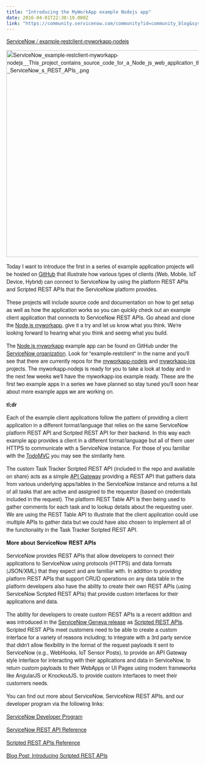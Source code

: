 ```yaml
---
title: "Introducing the MyWorkApp example Nodejs app"
date: 2016-04-01T22:30:19.000Z
link: "https://community.servicenow.com/community?id=community_blog&sys_id=f13e6e6ddbd0dbc01dcaf3231f9619c4"
---
```

<p style="font-family: 'Helvetica Neue';"><a title="ithub.com/ServiceNow/example-restclient-myworkapp-nodejs" href="https://github.com/ServiceNow/example-restclient-myworkapp-nodejs">ServiceNow / example-restclient-myworkapp-nodejs</a></p><p style="font-family: 'Helvetica Neue';"><img   alt="ServiceNow_example-restclient-myworkapp-nodejs__This_project_contains_source_code_for_a_Node_js_web_application_that_interacts_with_ServiceNow_s_REST_APIs_.png" class="image-1 jive-image" src="002527b9db1493041dcaf3231f96195d.iix" style="width: 620px; height: 542px;"/></p><p style="font-family: 'Helvetica Neue';"></p><p></p><p style="font-family: 'Helvetica Neue';">Today I want to introduce the first in a series of example application projects will be hosted on <a title="ithub.com/ServiceNow" href="https://github.com/ServiceNow">GitHub</a> that illustrate how various types of clients (Web, Mobile, IoT Device, Hybrid) can connect to ServiceNow by using the platform REST APIs and Scripted REST APIs that the ServiceNow platform provides.</p><p style="font-family: 'Helvetica Neue';"></p><p style="font-family: 'Helvetica Neue';">These projects will include source code and documentation on how to get setup as well as how the application works so you can quickly check out an example client application that connects to ServiceNow REST APIs. Go ahead and clone the <a title="ithub.com/ServiceNow/example-restclient-myworkapp-nodejs" href="https://github.com/ServiceNow/example-restclient-myworkapp-nodejs">Node.js myworkapp</a>, give it a try and let us know what you think. We're looking forward to hearing what you think and seeing what you build.</p><p style="font-family: 'Helvetica Neue';"></p><p style="font-family: 'Helvetica Neue';">The <a title="ithub.com/ServiceNow/example-restclient-myworkapp-nodejs" href="https://github.com/ServiceNow/example-restclient-myworkapp-nodejs">Node.js myworkapp</a> example app can be found on GitHub under the <a title="ithub.com/ServiceNow" href="https://github.com/ServiceNow">ServiceNow organization</a>. Look for "example-restclient" in the name and you'll see that there are currently repos for the <a title="ithub.com/ServiceNow/example-restclient-myworkapp-nodejs" href="https://github.com/ServiceNow/example-restclient-myworkapp-nodejs">myworkapp-nodejs</a> and <a title="ithub.com/ServiceNow/example-restclient-myworkapp-ios" href="https://github.com/ServiceNow/example-restclient-myworkapp-ios">myworkapp-ios</a> projects. The myworkapp-nodejs is ready for you to take a look at today and in the next few weeks we'll have the myworkapp-ios example ready. These are the first two example apps in a series we have planned so stay tuned you'll soon hear about more example apps we are working on.</p><p style="font-family: 'Helvetica Neue';"></p><p style="font-family: 'Helvetica Neue';"><strong>tl;dr</strong></p><p style="font-family: 'Helvetica Neue';"></p><p style="font-family: 'Helvetica Neue';">Each of the example client applications follow the pattern of providing a client application in a different format/language that relies on the same ServiceNow platform REST API and Scripted REST API for their backend. In this way each example app provides a client in a different format/language but all of them user HTTPS to communicate with a ServiceNow instance. For those of you familiar with the <a title="domvc.com/" href="http://todomvc.com/">TodoMVC</a> you may see the similarity here.</p><p style="font-family: 'Helvetica Neue';"></p><p style="font-family: 'Helvetica Neue';">The custom Task Tracker Scripted REST API (included in the repo and available on share) acts as a simple <a title="croservices.io/patterns/apigateway.html" href="http://microservices.io/patterns/apigateway.html">API Gateway</a> providing a REST API that gathers data from various underlying apps/tables in the ServiceNow instance and returns a list of all tasks that are active and assigned to the requestor (based on credentials included in the request). The platform REST Table API is then being used to gather comments for each task and to lookup details about the requesting user. We are using the REST Table API to illustrate that the client application could use multiple APIs to gather data but we could have also chosen to implement all of the functionality in the Task Tracker Scripted REST API.</p><p style="font-family: 'Helvetica Neue';"></p><p style="font-family: 'Helvetica Neue';"><strong>More about ServiceNow REST APIs</strong></p><p style="font-family: 'Helvetica Neue';"></p><p style="font-family: 'Helvetica Neue';">ServiceNow provides REST APIs that allow developers to connect their applications to ServiceNow using protocols (HTTPS) and data formats (JSON/XML) that they expect and are familiar with. In addition to providing platform REST APIs that support CRUD operations on any data table in the platform developers also have the ability to create their own REST APIs (using ServiceNow Scripted REST APIs) that provide custom interfaces for their applications and data.</p><p style="font-family: 'Helvetica Neue';"></p><p style="font-family: 'Helvetica Neue';">The ability for developers to create custom REST APIs is a recent addition and was introduced in the <a title="ocs.servicenow.com/release_notes/geneva-release-notes.html" href="https://docs.servicenow.com/release_notes/geneva-release-notes.html">ServiceNow Geneva release</a> as <a title="ocs.servicenow.com/integrate/custom_web_services/concept/c_CustomWebServices.html" href="https://docs.servicenow.com/integrate/custom_web_services/concept/c_CustomWebServices.html">Scripted REST APIs</a>. Scripted REST APIs meet customers need to be able to create a custom interface for a variety of reasons including; to integrate with a 3rd party service that didn't allow flexibility in the format of the request payloads it sent to ServiceNow (e.g., WebHooks, IoT Sensor Posts), to provide an API Gateway style interface for interacting with their applications and data in ServiceNow, to return custom payloads to their WebApps or UI Pages using modern frameworks like AngularJS or KnockoutJS, to provide custom interfaces to meet their customers needs.</p><p style="font-family: 'Helvetica Neue';"></p><p style="font-family: 'Helvetica Neue';">You can find out more about ServiceNow, ServiceNow REST APIs, and our developer program via the following links:</p><p style="font-family: 'Helvetica Neue';"><a title="eveloper.servicenow.com/app.do#!/home" href="https://developer.servicenow.com/app.do#!/home">ServiceNow Developer Program</a></p><p style="font-family: 'Helvetica Neue';"><a title="t.ly/snrestapi" href="http://bit.ly/snrestapi">ServiceNow REST API Reference</a></p><p style="font-family: 'Helvetica Neue';"><a title="ocs.servicenow.com/integrate/custom_web_services/concept/c_CustomWebServices.html" href="https://docs.servicenow.com/integrate/custom_web_services/concept/c_CustomWebServices.html">Scripted REST APIs Reference</a></p><p style="font-family: 'Helvetica Neue';"><a title="" _jive_internal="true" href="/community?id=community_blog&sys_id=ec1daea5dbd0dbc01dcaf3231f961928">Blog Post: Introducing Scripted REST APIs</a></p>